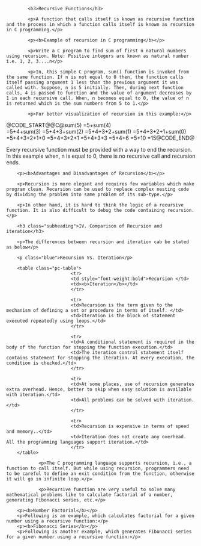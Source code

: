 
			<h3>Recursive Functions</h3>
			
			<p>A function that calls itself is known as recursive function and the process in which a function calls itself is known as recursion in C programming.</p>
			
			<p><b>Example of recursion in C programming</b></p>
			
			<p>Write a C program to find sum of first n natural numbers using recursion. Note: Positive integers are known as natural number i.e. 1, 2, 3....n</p>
			
			<p>In, this simple C program, sum() function is invoked from the same function. If n is not equal to 0 then, the function calls itself passing argument 1 less than the previous argument it was called with. Suppose, n is 5 initially. Then, during next function calls, 4 is passed to function and the value of argument decreases by 1 in each recursive call. When, n becomes equal to 0, the value of n is returned which is the sum numbers from 5 to 1.</p>
			
			<p>For better visualization of recursion in this example:</p>
@CODE_START@@C@sum(5) 
=5+sum(4)	
=5+4+sum(3) 
=5+4+3+sum(2) 
=5+4+3+2+sum(1) 
=5+4+3+2+1+sum(0) 
=5+4+3+2+1+0 
=5+4+3+2+1 
=5+4+3+3 
=5+4+6 
=5+10 
=15@CODE_END@		
		<p>Every recursive function must be provided with a way to end the recursion. In this example when, n is equal to 0, there is no recursive call and recursion ends.</p>
	
		<p><b>Advantages and Disadvantages of Recursion</b></p>
		
		<p>Recursion is more elegant and requires few variables which make program clean. Recursion can be used to replace complex nesting code by dividing the problem into same problem of its sub-type.</p>
	
		<p>In other hand, it is hard to think the logic of a recursive function. It is also difficult to debug the code containing recursion.</p>
		
		<h3 class="subheading">IV. Comparison of Recursion and iteration</h3>
		
		<p>The differences between recursion and iteration cab be stated as below</p>
		
		<p class="blue">Recursion Vs. Iteration</p>
		
		<table class="pc-table">
							<tr> 
							<td style="font-weight:bold">Recursion </td>
							<td><b>Iteration</b></td>							
							</tr>
							
							<tr> 
							<td>Recursion is the term given to the mechanism of defining a set or procedure in terms of itself. </td>
							<td>Iteration is the block of statement executed repeatedly using loops.</td>							
							</tr>
							
							<tr> 
							<td>A conditional statement is required in the body of the function for stopping the function execution.</td>
							<td>The iteration control statement itself contains statement for stopping the iteration. At every execution, the condition is checked.</td>
							</tr>
							
							<tr> 
							<td>At some places, use of recursion generates extra overhead. Hence, better to skip when easy solution is available with iteration.</td>
							<td>All problems can be solved with iteration.</td>
							</tr>
							
							<tr> 
							<td>Recursion is expensive in terms of speed and memory..</td>
							<td>Iteration does not create any overhead. All the programming languages support iteration.</td>
							</tr>
		</table>
		
				<p>The C programming language supports recursion, i.e., a function to call itself. But while using recursion, programmers need to be careful to define an exit condition from the function, otherwise it will go in infinite loop.</p>
				
				<p>Recursive function are very useful to solve many mathematical problems like to calculate factorial of a number, generating Fibonacci series, etc.</p>
		
		<p><b>Number Factorial</b></p>
		<p>Following is an example, which calculates factorial for a given number using a recursive function:</p>
		<p><b>Fibonacci Series</b></p>
		<p>Following is another example, which generates Fibonacci series for a given number using a recursive function:</p>
		
		
		
